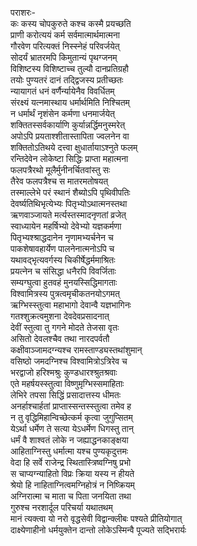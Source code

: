 पराशरः-   
कः कस्य चोपकुरुते कश्च कस्मै प्रयच्छति  
प्राणी करोत्ययं कर्म सर्वमात्मार्थमात्मना  
गौरवेण परित्यक्तं निस्स्नेहं परिवर्जयेत्  
सोदर्यं भ्रातरमपि किमुतान्यं पृथग्जनम्  
विशिष्टस्य विशिष्टाच्च तुल्यौ दानप्रतिग्रहौ  
तयोः पुण्यतरं दानं तद्द्विजस्य प्रतीच्छतः  
न्यायागतं धनं वर्णैर्न्यायेनैव विवर्धितम्  
संरक्ष्यं यत्नमास्थाय धर्मार्थमिति निश्चितम्  
न धर्मार्थं नृशंसेन कर्मणा धनमार्जयेत्  
शक्तितस्सर्वकार्याणि कुर्यान्नर्द्धिमनुस्मरेत्  
अपोऽपि प्रयताश्शीतास्तापिता ज्वलनेन वा  
शक्तितोऽतिथये दत्त्वा क्षुधार्तायाऽश्नुते फलम्  
रन्तिदेवेन लोकेष्टा सिद्धिः प्राप्ता महात्मना  
फलपत्रैरथो मूलैर्मुनीनर्चितवांस्तु सः  
तैरेव फलपत्रैश्च स मातरमतोषयत्  
तस्माल्लेभे परं स्थानं शैब्योऽपि पृथिवीपतिः  
देवर्ष्यतिथिभृत्येभ्यः पितृभ्योऽथात्मनस्तथा  
ऋणवाञ्जायते मर्त्यस्तस्मादनृणतां व्रजेत्  
स्वाध्यायेन महर्षिभ्यो देवेभ्यो यज्ञकर्मणा  
पितृभ्यश्श्राद्धदानेन नृणामभ्यर्चनेन च  
पाकशेषावहार्येण पालनेनात्मनोऽपि च  
यथावद्भृत्यवर्गस्य चिकीर्षेद्धर्ममाश्रितः  
प्रयत्नेन च संसिद्धा धनैरपि विवर्जिताः  
सम्यग्घुत्वा हुतवहं मुनयस्सिद्धिमागताः  
विश्वामित्रस्य पुत्रत्वमृचीकतनयोऽगमत्  
ऋग्भिस्स्तुत्वा महाभागो देवान्वै यज्ञभागिनः  
गतश्शुक्रत्वमुशना देवदेवप्रसादनात्  
देवीं स्तुत्वा तु गगने मोदते तेजसा वृतः  
असितो देवलश्चैव तथा नारदपर्वतौ  
कक्षीवाञ्जामदग्न्यश्च रामस्ताण्ड्यस्तथांशुमान्  
वसिष्ठो जमदग्निश्च विश्वामित्रोऽत्रिरेव च  
भरद्वाजो हरिश्मश्रुः कुण्डधारश्श्रुतश्रवाः  
एते महर्षयस्स्तुत्वा विष्णुमृग्भिस्समाहिताः  
लेभिरे तपसा सिद्धिं प्रसादात्तस्य धीमतः  
अनर्हाश्चार्हतां प्राप्तास्सन्तस्स्तुत्वा तमेव ह  
न तु वृद्धिमिहान्विच्छेत्कर्म कृत्वा जुगुप्सितम्  
येऽर्था धर्मेण ते सत्या येऽधर्मेण धिगस्तु तान्  
धर्मं वै शाश्वतं लोके न जह्याद्धनकाङ्क्षया  
आहिताग्निस्तु धर्मात्मा यश्च पुण्यकृदुत्तमः  
वेदा हि सर्वे राजेन्द्र स्थितास्त्रिष्वग्निषु प्रभो  
स चाप्यग्न्याहितो विप्रः क्रिया यस्य न हीयते  
श्रेयो हि नाहिताग्नित्वमग्निहोत्रं न निष्क्रियम्  
अग्निरात्मा च माता च पिता जनयिता तथा  
गुरुश्च नरशार्दूल परिचर्या यथातथम्  
मानं त्यक्त्वा यो नरो वृद्धसेवी विद्वान्क्लीबः पश्यते प्रीतियोगात्  
दाक्ष्येणाहीनो धर्मयुक्तेन दान्तो लोकेऽस्मिन्वै पूज्यते सद्भिरार्यः   
